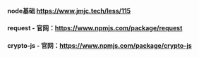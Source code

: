 #### node基础 https://www.jmjc.tech/less/115

#### request - 官网：https://www.npmjs.com/package/request
#### crypto-js - 官网：https://www.npmjs.com/package/crypto-js

